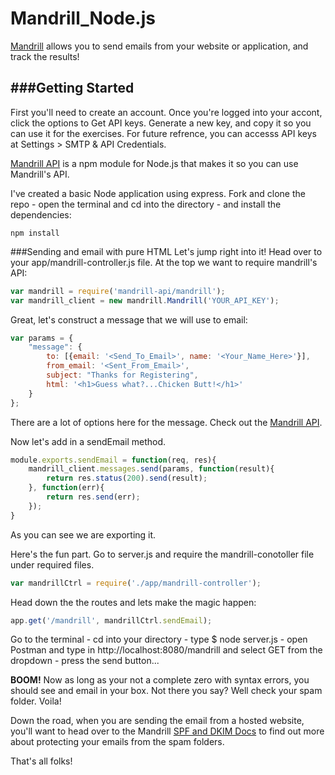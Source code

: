 Mandrill_Node.js
================

[Mandrill](http://mandrill.com) allows you to send emails from your website or application, and track the results!

###Getting Started
------

First you'll need to create an account. Once you're logged into your accont, click the options to Get API keys. Generate a new key, and copy it so you can use it for the exercises. For future refrence, you can accesss API keys at Settings > SMTP & API Credentials.

[Mandrill API](https://www.npmjs.org/package/mandrill-api) is a npm module for Node.js that makes it so you can use Mandrill's API.

I've created a basic Node application using express.  Fork and clone the repo - open the terminal and cd into the directory - and install the dependencies:
```
npm install
```  

###Sending and email with pure HTML
Let's jump right into it! Head over to your app/mandrill-controller.js file.  At the top we want to require mandrill's API:
```javascript
var mandrill = require('mandrill-api/mandrill');
var mandrill_client = new mandrill.Mandrill('YOUR_API_KEY');
```

Great, let's construct a message that we will use to email: 
```javascript
var params = {
	"message": {
	    to: [{email: '<Send_To_Email>', name: '<Your_Name_Here>'}],
	    from_email: '<Sent_From_Email>',
	    subject: "Thanks for Registering",
	    html: '<h1>Guess what?...Chicken Butt!</h1>'
	}
};
```
There are a lot of options here for the message.  Check out the [Mandrill API](https://mandrillapp.com/api/docs/messages.nodejs.html#method=send).

Now let's add in a sendEmail method.
```javascript
module.exports.sendEmail = function(req, res){
	mandrill_client.messages.send(params, function(result){
		return res.status(200).send(result);
	}, function(err){
		return res.send(err);
	});
}
```
As you can see we are exporting it.

Here's the fun part.  Go to server.js and require the mandrill-conotoller file under required files.
```javascript
var mandrillCtrl = require('./app/mandrill-controller');
```

Head down the the routes and lets make the magic happen:
```javascript
app.get('/mandrill', mandrillCtrl.sendEmail);
```

Go to the terminal - cd into your directory - type $ node server.js - open Postman and type in http://localhost:8080/mandrill and select GET from the dropdown - press the send button...

**BOOM!** Now as long as your not a complete zero with syntax errors, you should see and email in your box.  Not there you say? Well check your spam folder.  Voila! 

Down the road, when you are sending the email from a hosted website, you'll want to head over to the Mandrill [SPF and DKIM Docs](http://help.mandrill.com/entries/21751322-What-are-SPF-and-DKIM-and-do-I-need-to-set-them-up-) to find out more about protecting your emails from the spam folders.

That's all folks!






